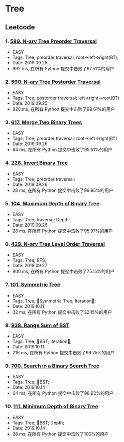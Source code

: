 # Tree

## Leetcode
### 1. [589. N-ary Tree Preorder Traversal](https://leetcode-cn.com/problems/n-ary-tree-preorder-traversal/)
- EASY
- Tags: Tree; preorder traversal; root->left->right(BT);
- Date: 2019.09.25
- 992 ms, 在所有 Python 提交中击败了97.51%的用户

### 2. [590. N-ary Tree Postorder Traversal](https://leetcode-cn.com/problems/n-ary-tree-postorder-traversal/submissions/)
- EASY
- Tags: Tree; postorder traversal; left->right->root(BT)
- Date: 2019.09.25
- 820 ms, 在所有 Python 提交中击败了99.61%的用户
  
### 3. [617. Merge Two Binary Trees](https://leetcode-cn.com/problems/merge-two-binary-trees/)
- EASY
- Tags: Tree; preorder traversal; root->left->right(BT)
- Date: 2019.09.26
- 64 ms, 在所有 Python 提交中击败了95.61%的用户

### 4. [226. Invert Binary Tree](https://leetcode-cn.com/problems/invert-binary-tree/)
- EASY
- Tags: Tree; preorder traversal;
- Date: 2019.09.26
- 28 ms, 在所有 Python 提交中击败了99.95%的用户

### 5. [104. Maximum Depth of Binary Tree](https://leetcode-cn.com/problems/maximum-depth-of-binary-tree/)
- EASY
- Tags: Tree; traverse; Depth;
- Date: 2019.09.26
- 28 ms, 在所有 Python 提交中击败了95.97%的用户

### 6. [429. N-ary Tree Level Order Traversal](https://leetcode-cn.com/problems/n-ary-tree-level-order-traversal/solution/429-n-ary-tree-level-order-traversal-by-lin-jy/)
- EASY
- Tags: Tree; BFS;
- Date: 2019.09.27
- 800 ms, 在所有 Python 提交中击败了75.15%的用户

### 7. [101. Symmetric Tree](https://leetcode-cn.com/problems/symmetric-tree/)
- EASY
- Tags: Tree; Symmetric Tree; Iteration;
- Date: 2019.10.11
- 32 ms, 在所有 Python 提交中击败了32.15%的用户

### 8. [938. Range Sum of BST](https://leetcode-cn.com/problems/range-sum-of-bst/)
- EASY
- Tags: Tree; BST; Iteration;
- Date: 2019.10.11
- 216 ms, 在所有 Python 提交中击败了99.75%的用户

### 9. [700. Search in a Binary Search Tree](https://leetcode-cn.com/problems/search-in-a-binary-search-tree/)
- EASY
- Tags: Tree; BST;
- Date: 2019.10.14
- 64 ms, 在所有 Python 提交中击败了98.92%的用户

### 10. [111. Minimum Depth of Binary Tree](https://leetcode-cn.com/problems/minimum-depth-of-binary-tree/)
- EASY
- Tags: Tree; BST; Depth;
- Date: 2019.10.14
- 28 ms, 在所有 Python 提交中击败了100%的用户